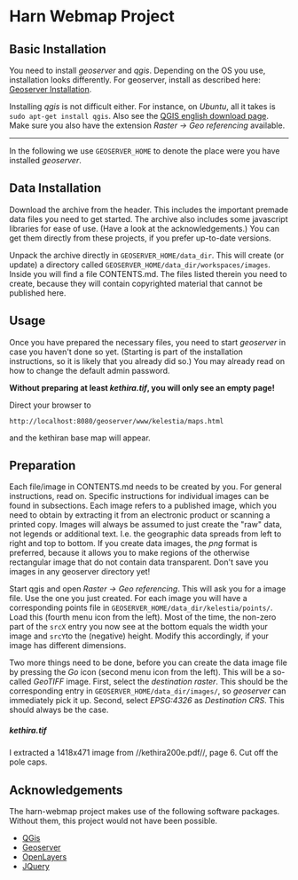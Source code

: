 # Harn Webmap Project

## Basic Installation

You need to install _geoserver_ and _qgis_.  Depending on the OS you
use, installation looks differently.  For geoserver, install as
described here: [Geoserver
Installation](https://docs.geoserver.org/stable/en/user/installation/index.html).

Installing _qgis_ is not difficult either. For instance, on _Ubuntu_,
all it takes is `sudo apt-get install qgis`.  Also see the [QGIS
english download
page](https://www.qgis.org/en/site/forusers/download.html).  Make sure
you also have the extension _Raster -> Geo referencing_ available.

---

In the following we use `GEOSERVER_HOME` to denote the place were you
have installed _geoserver_.

## Data Installation

Download the archive from the header.  This includes the important
premade data files you need to get started.  The archive also includes
some javascript libraries for ease of use.  (Have a look at the
acknowledgements.) You can get them directly from these projects, if
you prefer up-to-date versions.

Unpack the archive directly in `GEOSERVER_HOME/data_dir`. This will
create (or update) a directory called
`GEOSERVER_HOME/data_dir/workspaces/images`. Inside you will find a
file CONTENTS.md. The files listed therein you need to create, because
they will contain copyrighted material that cannot be published here.

## Usage

Once you have prepared the necessary files, you need to start
_geoserver_ in case you haven't done so yet. (Starting is part of the
installation instructions, so it is likely that you already did so.)
You may already read on how to change the default admin password.

**Without preparing at least _kethira.tif_, you will only see an empty
  page!**

Direct your browser to
```
http://localhost:8080/geoserver/www/kelestia/maps.html
```
and the kethiran base map will appear.

## Preparation

Each file/image in CONTENTS.md needs to be created by you.  For
general instructions, read on.  Specific instructions for individual
images can be found in subsections.  Each image refers to a published
image, which you need to obtain by extracting it from an electronic
product or scanning a printed copy.  Images will always be assumed to
just create the "raw" data, not legends or additional text.  I.e. the
geographic data spreads from left to right and top to bottom.  If you
create data images, the _png_ format is preferred, because it allows
you to make regions of the otherwise rectangular image that do not
contain data transparent.  Don't save you images in any geoserver
directory yet!

Start qgis and open _Raster -> Geo referencing_.  This will ask you
for a image file.  Use the one you just created.  For each image you
will have a corresponding points file in
`GEOSERVER_HOME/data_dir/kelestia/points/`.  Load this (fourth menu
icon from the left).  Most of the time, the non-zero part of the
`srcX` entry you now see at the bottom equals the width your image and
`srcY`to the (negative) height.  Modify this accordingly, if your
image has different dimensions.

Two more things need to be done, before you can create the data image
file by pressing the _Go_ icon (second menu icon from the left).  This
will be a so-called _GeoTIFF_ image.  First, select the _destination
raster_.  This should be the corresponding entry in
`GEOSERVER_HOME/data_dir/images/`, so _geoserver_ can immediately pick
it up. Second, select _EPSG:4326_ as _Destination CRS_. This should
always be the case.

##### kethira.tif

I extracted a 1418x471 image from //kethira200e.pdf//, page 6.  Cut
off the pole caps.
## Acknowledgements


The harn-webmap project makes use of the following software packages.
Without them, this project would not have been possible.

* [QGis](https://www.qgis.org)
* [Geoserver](http://geoserver.org)
* [OpenLayers](https://openlayers.org)
* [JQuery](https://jquery.com)
